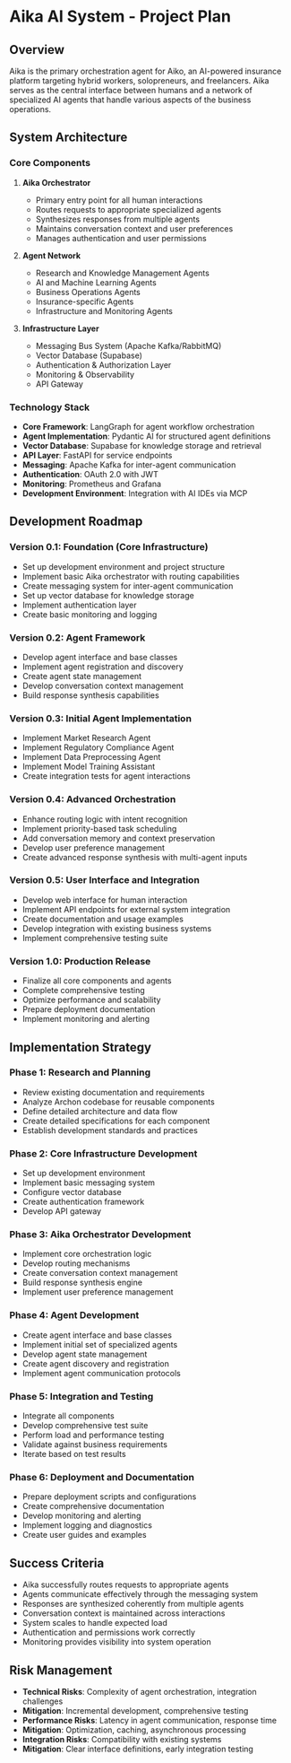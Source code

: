 # Aika AI System - Project Plan

## Overview
Aika is the primary orchestration agent for Aiko, an AI-powered insurance platform targeting hybrid workers, solopreneurs, and freelancers. Aika serves as the central interface between humans and a network of specialized AI agents that handle various aspects of the business operations.

## System Architecture

### Core Components

1. **Aika Orchestrator**
   - Primary entry point for all human interactions
   - Routes requests to appropriate specialized agents
   - Synthesizes responses from multiple agents
   - Maintains conversation context and user preferences
   - Manages authentication and user permissions

2. **Agent Network**
   - Research and Knowledge Management Agents
   - AI and Machine Learning Agents
   - Business Operations Agents
   - Insurance-specific Agents
   - Infrastructure and Monitoring Agents

3. **Infrastructure Layer**
   - Messaging Bus System (Apache Kafka/RabbitMQ)
   - Vector Database (Supabase)
   - Authentication & Authorization Layer
   - Monitoring & Observability
   - API Gateway

### Technology Stack

- **Core Framework**: LangGraph for agent workflow orchestration
- **Agent Implementation**: Pydantic AI for structured agent definitions
- **Vector Database**: Supabase for knowledge storage and retrieval
- **API Layer**: FastAPI for service endpoints
- **Messaging**: Apache Kafka for inter-agent communication
- **Authentication**: OAuth 2.0 with JWT
- **Monitoring**: Prometheus and Grafana
- **Development Environment**: Integration with AI IDEs via MCP

## Development Roadmap

### Version 0.1: Foundation (Core Infrastructure)
- Set up development environment and project structure
- Implement basic Aika orchestrator with routing capabilities
- Create messaging system for inter-agent communication
- Set up vector database for knowledge storage
- Implement authentication layer
- Create basic monitoring and logging

### Version 0.2: Agent Framework
- Develop agent interface and base classes
- Implement agent registration and discovery
- Create agent state management
- Develop conversation context management
- Build response synthesis capabilities

### Version 0.3: Initial Agent Implementation
- Implement Market Research Agent
- Implement Regulatory Compliance Agent
- Implement Data Preprocessing Agent
- Implement Model Training Assistant
- Create integration tests for agent interactions

### Version 0.4: Advanced Orchestration
- Enhance routing logic with intent recognition
- Implement priority-based task scheduling
- Add conversation memory and context preservation
- Develop user preference management
- Create advanced response synthesis with multi-agent inputs

### Version 0.5: User Interface and Integration
- Develop web interface for human interaction
- Implement API endpoints for external system integration
- Create documentation and usage examples
- Develop integration with existing business systems
- Implement comprehensive testing suite

### Version 1.0: Production Release
- Finalize all core components and agents
- Complete comprehensive testing
- Optimize performance and scalability
- Prepare deployment documentation
- Implement monitoring and alerting

## Implementation Strategy

### Phase 1: Research and Planning
- Review existing documentation and requirements
- Analyze Archon codebase for reusable components
- Define detailed architecture and data flow
- Create detailed specifications for each component
- Establish development standards and practices

### Phase 2: Core Infrastructure Development
- Set up development environment
- Implement basic messaging system
- Configure vector database
- Create authentication framework
- Develop API gateway

### Phase 3: Aika Orchestrator Development
- Implement core orchestration logic
- Develop routing mechanisms
- Create conversation context management
- Build response synthesis engine
- Implement user preference management

### Phase 4: Agent Development
- Create agent interface and base classes
- Implement initial set of specialized agents
- Develop agent state management
- Create agent discovery and registration
- Implement agent communication protocols

### Phase 5: Integration and Testing
- Integrate all components
- Develop comprehensive test suite
- Perform load and performance testing
- Validate against business requirements
- Iterate based on test results

### Phase 6: Deployment and Documentation
- Prepare deployment scripts and configurations
- Create comprehensive documentation
- Develop monitoring and alerting
- Implement logging and diagnostics
- Create user guides and examples

## Success Criteria
- Aika successfully routes requests to appropriate agents
- Agents communicate effectively through the messaging system
- Responses are synthesized coherently from multiple agents
- Conversation context is maintained across interactions
- System scales to handle expected load
- Authentication and permissions work correctly
- Monitoring provides visibility into system operation

## Risk Management
- **Technical Risks**: Complexity of agent orchestration, integration challenges
- **Mitigation**: Incremental development, comprehensive testing
- **Performance Risks**: Latency in agent communication, response time
- **Mitigation**: Optimization, caching, asynchronous processing
- **Integration Risks**: Compatibility with existing systems
- **Mitigation**: Clear interface definitions, early integration testing
